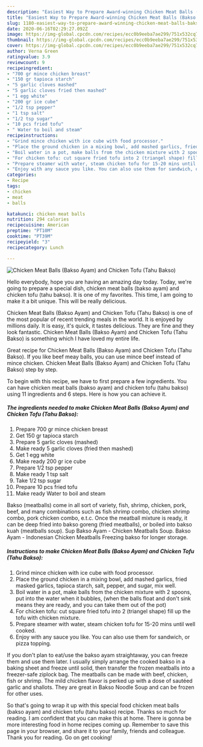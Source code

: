 ```yaml
---
description: "Easiest Way to Prepare Award-winning Chicken Meat Balls (Bakso Ayam) and Chicken Tofu (Tahu Bakso)"
title: "Easiest Way to Prepare Award-winning Chicken Meat Balls (Bakso Ayam) and Chicken Tofu (Tahu Bakso)"
slug: 1180-easiest-way-to-prepare-award-winning-chicken-meat-balls-bakso-ayam-and-chicken-tofu-tahu-bakso
date: 2020-06-16T02:29:27.092Z
image: https://img-global.cpcdn.com/recipes/ecc0b9eeba7ae299/751x532cq70/chicken-meat-balls-bakso-ayam-and-chicken-tofu-tahu-bakso-recipe-main-photo.jpg
thumbnail: https://img-global.cpcdn.com/recipes/ecc0b9eeba7ae299/751x532cq70/chicken-meat-balls-bakso-ayam-and-chicken-tofu-tahu-bakso-recipe-main-photo.jpg
cover: https://img-global.cpcdn.com/recipes/ecc0b9eeba7ae299/751x532cq70/chicken-meat-balls-bakso-ayam-and-chicken-tofu-tahu-bakso-recipe-main-photo.jpg
author: Verna Green
ratingvalue: 3.9
reviewcount: 9
recipeingredient:
- "700 gr mince chicken breast"
- "150 gr tapioca starch"
- "5 garlic cloves mashed"
- "5 garlic cloves fried then mashed"
- "1 egg white"
- "200 gr ice cube"
- "1/2 tsp pepper"
- "1 tsp salt"
- "1/2 tsp sugar"
- "10 pcs fried tofu"
- " Water to boil and steam"
recipeinstructions:
- "Grind mince chicken with ice cube with food processor."
- "Place the ground chicken in a mixing bowl, add mashed garlics, fried masked garlics, tapioca starch, salt, pepper, and sugar, mix well."
- "Boil water in a pot, make balls from the chicken mixture with 2 spoons, put into the water when it bubbles, (when the balls float and don&#39;t sink means they are ready, and you can take them out of the pot)"
- "For chicken tofu: cut square fried tofu into 2 (triangel shape) fill up the tofu with chicken mixture."
- "Prepare steamer with water, steam chicken tofu for 15-20 mins until well cooked."
- "Enjoy with any sauce you like. You can also use them for sandwich, or pizza topping."
categories:
- Recipe
tags:
- chicken
- meat
- balls

katakunci: chicken meat balls 
nutrition: 294 calories
recipecuisine: American
preptime: "PT10M"
cooktime: "PT39M"
recipeyield: "3"
recipecategory: Lunch

---
```



![Chicken Meat Balls (Bakso Ayam) and Chicken Tofu (Tahu Bakso)](https://img-global.cpcdn.com/recipes/ecc0b9eeba7ae299/751x532cq70/chicken-meat-balls-bakso-ayam-and-chicken-tofu-tahu-bakso-recipe-main-photo.jpg)

Hello everybody, hope you are having an amazing day today. Today, we're going to prepare a special dish, chicken meat balls (bakso ayam) and chicken tofu (tahu bakso). It is one of my favorites. This time, I am going to make it a bit unique. This will be really delicious.

Chicken Meat Balls (Bakso Ayam) and Chicken Tofu (Tahu Bakso) is one of the most popular of recent trending meals in the world. It is enjoyed by millions daily. It is easy, it's quick, it tastes delicious. They are fine and they look fantastic. Chicken Meat Balls (Bakso Ayam) and Chicken Tofu (Tahu Bakso) is something which I have loved my entire life.

Great recipe for Chicken Meat Balls (Bakso Ayam) and Chicken Tofu (Tahu Bakso). If you like beef meay balls, you can use mince beef instead of mince chicken. Chicken Meat Balls (Bakso Ayam) and Chicken Tofu (Tahu Bakso) step by step.


To begin with this recipe, we have to first prepare a few ingredients. You can have chicken meat balls (bakso ayam) and chicken tofu (tahu bakso) using 11 ingredients and 6 steps. Here is how you can achieve it.

<!--inarticleads1-->

##### The ingredients needed to make Chicken Meat Balls (Bakso Ayam) and Chicken Tofu (Tahu Bakso):

1. Prepare 700 gr mince chicken breast
1. Get 150 gr tapioca starch
1. Prepare 5 garlic cloves (mashed)
1. Make ready 5 garlic cloves (fried then mashed)
1. Get 1 egg white
1. Make ready 200 gr ice cube
1. Prepare 1/2 tsp pepper
1. Make ready 1 tsp salt
1. Take 1/2 tsp sugar
1. Prepare 10 pcs fried tofu
1. Make ready  Water to boil and steam


Bakso (meatballs) come in all sort of variety, fish, shrimp, chicken, pork, beef, and many combinations such as fish shrimp combo, chicken shrimp combo, pork chicken combo, e.t.c. Once the meatball mixture is ready, it can be deep fried into bakso goreng (fried meatballs), or boiled into bakso kuah (meatballs soup). Sup Bakso Ayam - Chicken Meatballs Soup. Bakso Ayam - Indonesian Chicken Meatballs Freezing bakso for longer storage. 

<!--inarticleads2-->

##### Instructions to make Chicken Meat Balls (Bakso Ayam) and Chicken Tofu (Tahu Bakso):

1. Grind mince chicken with ice cube with food processor.
1. Place the ground chicken in a mixing bowl, add mashed garlics, fried masked garlics, tapioca starch, salt, pepper, and sugar, mix well.
1. Boil water in a pot, make balls from the chicken mixture with 2 spoons, put into the water when it bubbles, (when the balls float and don&#39;t sink means they are ready, and you can take them out of the pot)
1. For chicken tofu: cut square fried tofu into 2 (triangel shape) fill up the tofu with chicken mixture.
1. Prepare steamer with water, steam chicken tofu for 15-20 mins until well cooked.
1. Enjoy with any sauce you like. You can also use them for sandwich, or pizza topping.


If you don&#39;t plan to eat/use the bakso ayam straightaway, you can freeze them and use them later. I usually simply arrange the cooked bakso in a baking sheet and freeze until solid, then transfer the frozen meatballs into a freezer-safe ziplock bag. The meatballs can be made with beef, chicken, fish or shrimp. The mild chicken flavor is perked up with a dose of sautéed garlic and shallots. They are great in Bakso Noodle Soup and can be frozen for other uses. 

So that's going to wrap it up with this special food chicken meat balls (bakso ayam) and chicken tofu (tahu bakso) recipe. Thanks so much for reading. I am confident that you can make this at home. There is gonna be more interesting food in home recipes coming up. Remember to save this page in your browser, and share it to your family, friends and colleague. Thank you for reading. Go on get cooking!
